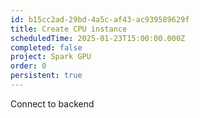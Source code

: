 ```yaml
---
id: b15cc2ad-29bd-4a5c-af43-ac939589629f
title: Create CPU instance
scheduledTime: 2025-01-23T15:00:00.000Z
completed: false
project: Spark GPU
order: 0
persistent: true
---
```


Connect to backend